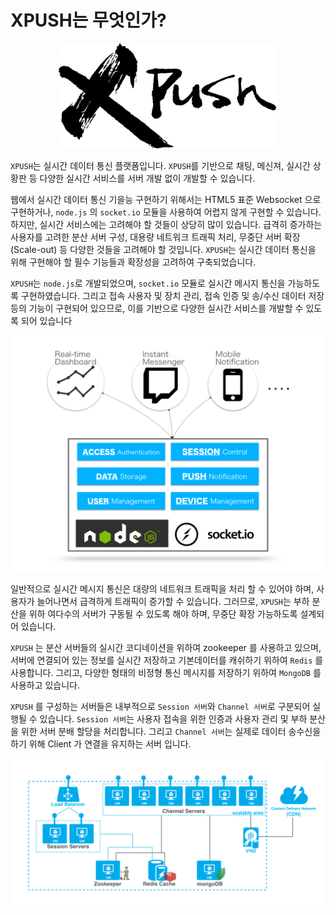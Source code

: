 XPUSH는 무엇인가?
======================


<p align="center">
  <img src="../../resources/images/logo_xpush.png" width="350px"/>
</p>


`XPUSH`는 실시간 데이터 통신 플랫폼입니다. `XPUSH`를 기반으로 채팅, 메신져, 실시간 상황판 등 다양한 실시간 서비스를 서버 개발 없이 개발할 수 있습니다.

웹에서 실시간 데이터 통신 기을능 구현하기 위해서는 HTML5 표준 Websocket 으로 구현하거나, `node.js` 의 `socket.io` 모듈을 사용하여 어렵지 않게 구현할 수 있습니다.
하지만, 실시간 서비스에는 고려해야 할 것들이 상당히 많이 있습니다. 급격히 증가하는 사용자를 고려한 분산 서버 구성, 대용량 네트워크 트래픽 처리, 무중단 서버 확장(Scale-out) 등 다양한 것들을 고려해야 할 것입니다.
`XPUSH`는 실시간 데이터 통신을 위해 구현해야 할 필수 기능들과 확장성을 고려하여 구축되었습니다.

`XPUSH`는 `node.js`로 개발되었으며, `socket.io` 모듈로 실시간 메시지 통신을 가능하도록 구현하였습니다. 
그리고 접속 사용자 및 장치 관리, 접속 인증 및 송/수신 데이터 저장 등의 기능이 구현되어 있으므로, 이를 기반으로 다양한 실시간 서비스를 개발할 수 있도록 되어 있습니다

<p align="center">
  <img src="./images/xpush_concept.png" width="700px"/>
</p>


일반적으로 실시간 메시지 통신은 대량의 네트워크 트래픽을 처리 할 수 있어야 하며, 사용자가 늘어나면서 급격하게 트래픽이 증가할 수 있습니다. 
그러므로, `XPUSH`는 부하 분산을 위하 여다수의 서버가 구동될 수 있도록 해야 하며, 무중단 확장 가능하도록 설계되어 있습니다. 

`XPUSH` 는 분산 서버들의 실시간 코디네이션을 위하여 zookeeper 를 사용하고 있으며, 
서버에 연결되어 있는 정보를 실시간 저장하고 기본데이터를 캐쉬하기 위하여 `Redis` 를 사용합니다. 
그리고, 다양한 형태의 비정형 통신 메시지를 저장하기 위하여 `MongoDB` 를 사용하고 있습니다.

`XPUSH` 를 구성하는 서버들은 내부적으로 `Session 서버`와 `Channel 서버`로 구분되어 실행될 수 있습니다. 
`Session 서버`는 사용자 접속을 위한 인증과 사용자 관리 및 부하 분산을 위한 서버 분배 할당을 처리합니다. 
그리고 `Channel 서버`는 실제로 데이터 송수신을 하기 위해 Client 가 연결을 유지하는 서버 입니다. 

![Infra Architecture](./images/xpush_infra.png)